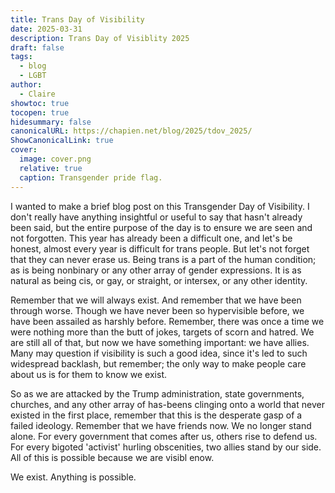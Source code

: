 ```yaml
---
title: Trans Day of Visibility
date: 2025-03-31
description: Trans Day of Visiblity 2025
draft: false
tags:
  - blog
  - LGBT
author:
  - Claire
showtoc: true
tocopen: true
hidesummary: false
canonicalURL: https://chapien.net/blog/2025/tdov_2025/
ShowCanonicalLink: true
cover:
  image: cover.png
  relative: true
  caption: Transgender pride flag.
---
```

I wanted to make a brief blog post on this Transgender Day of Visibility. I don't really have anything insightful or useful to say that hasn't already been said, but the entire purpose of the day is to ensure we are seen and not forgotten. This year has already been a difficult one, and let's be honest, almost every year is difficult for trans people. But let's not forget that they can never erase us. Being trans is a part of the human condition; as is being nonbinary or any other array of gender expressions. It is as natural as being cis, or gay, or straight, or intersex, or any other identity. 

Remember that we will always exist. And remember that we have been through worse. Though we have never been so hypervisible before, we have been assailed as harshly before. Remember, there was once a time we were nothing more than the butt of jokes, targets of scorn and hatred. We are still all of that, but now we have something important: we have allies. Many may question if visibility is such a good idea, since it's led to such widespread backlash, but remember; the only way to make people care about us is for them to know we exist.

So as we are attacked by the Trump administration, state governments, churches, and any other array of has-beens clinging onto a world that never existed in the first place, remember that this is the desperate gasp of a failed ideology. Remember that we have friends now. We no longer stand alone. For every government that comes after us, others rise to defend us. For every bigoted 'activist' hurling obscenities, two allies stand by our side. All of this is possible because we are visibl enow.

We exist. Anything is possible. 
